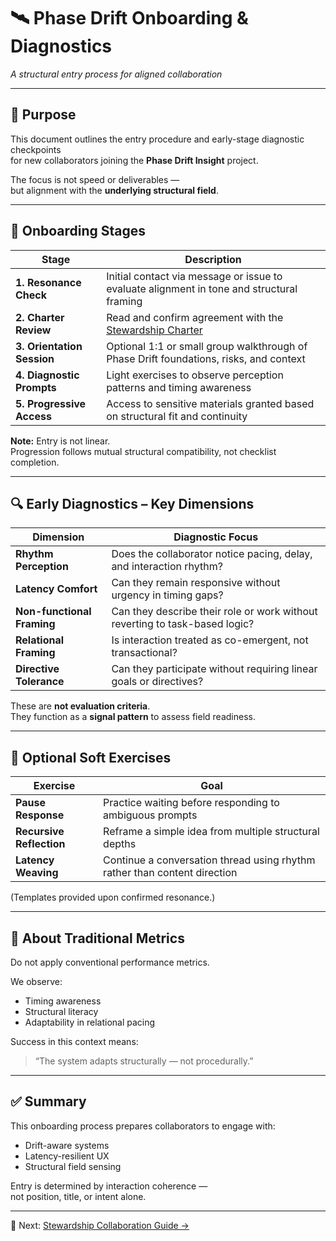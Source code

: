 # 🛰️ Phase Drift Onboarding & Diagnostics  
*A structural entry process for aligned collaboration*

---

## 🎯 Purpose

This document outlines the entry procedure and early-stage diagnostic checkpoints  
for new collaborators joining the **Phase Drift Insight** project.

The focus is not speed or deliverables —  
but alignment with the **underlying structural field**.

---

## 🔄 Onboarding Stages

| Stage | Description |
|-------|-------------|
| **1. Resonance Check** | Initial contact via message or issue to evaluate alignment in tone and structural framing |
| **2. Charter Review** | Read and confirm agreement with the [Stewardship Charter](./phase_drift_stewardship_charter.md) |
| **3. Orientation Session** | Optional 1:1 or small group walkthrough of Phase Drift foundations, risks, and context |
| **4. Diagnostic Prompts** | Light exercises to observe perception patterns and timing awareness |
| **5. Progressive Access** | Access to sensitive materials granted based on structural fit and continuity |

**Note:** Entry is not linear.  
Progression follows mutual structural compatibility, not checklist completion.

---

## 🔍 Early Diagnostics – Key Dimensions

| Dimension | Diagnostic Focus |
|-----------|------------------|
| **Rhythm Perception** | Does the collaborator notice pacing, delay, and interaction rhythm? |
| **Latency Comfort** | Can they remain responsive without urgency in timing gaps? |
| **Non-functional Framing** | Can they describe their role or work without reverting to task-based logic? |
| **Relational Framing** | Is interaction treated as co-emergent, not transactional? |
| **Directive Tolerance** | Can they participate without requiring linear goals or directives? |

These are **not evaluation criteria**.  
They function as a **signal pattern** to assess field readiness.

---

## 🧪 Optional Soft Exercises

| Exercise | Goal |
|----------|------|
| **Pause Response** | Practice waiting before responding to ambiguous prompts |
| **Recursive Reflection** | Reframe a simple idea from multiple structural depths |
| **Latency Weaving** | Continue a conversation thread using rhythm rather than content direction |

(Templates provided upon confirmed resonance.)

---

## 🚫 About Traditional Metrics

Do not apply conventional performance metrics.

We observe:

- Timing awareness  
- Structural literacy  
- Adaptability in relational pacing

Success in this context means:  
> “The system adapts structurally — not procedurally.”

---

## ✅ Summary

This onboarding process prepares collaborators to engage with:

- Drift-aware systems  
- Latency-resilient UX  
- Structural field sensing

Entry is determined by interaction coherence —  
not position, title, or intent alone.

---

📂 Next: [Stewardship Collaboration Guide →](./phase_drift_stewardship_collaboration_guide.md)
